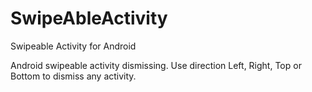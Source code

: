 # SwipeAbleActivity
Swipeable Activity for Android


Android swipeable activity dismissing. Use direction Left, Right, Top or Bottom to dismiss any activity.

